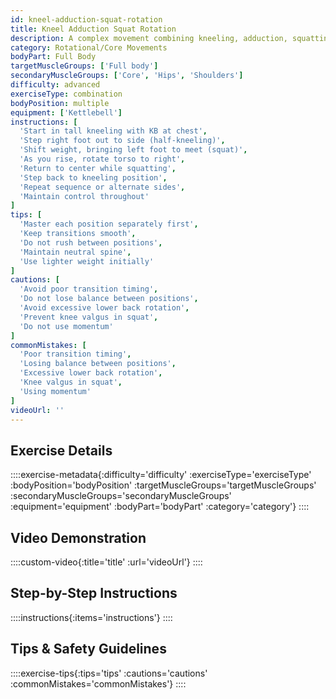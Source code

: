 ```yaml
---
id: kneel-adduction-squat-rotation
title: Kneel Adduction Squat Rotation
description: A complex movement combining kneeling, adduction, squatting, and rotation to challenge multiple movement patterns, developing mobility, stability, and coordination through various positions.
category: Rotational/Core Movements
bodyPart: Full Body
targetMuscleGroups: ['Full body']
secondaryMuscleGroups: ['Core', 'Hips', 'Shoulders']
difficulty: advanced
exerciseType: combination
bodyPosition: multiple
equipment: ['Kettlebell']
instructions: [
  'Start in tall kneeling with KB at chest',
  'Step right foot out to side (half-kneeling)',
  'Shift weight, bringing left foot to meet (squat)',
  'As you rise, rotate torso to right',
  'Return to center while squatting',
  'Step back to kneeling position',
  'Repeat sequence or alternate sides',
  'Maintain control throughout'
]
tips: [
  'Master each position separately first',
  'Keep transitions smooth',
  'Do not rush between positions',
  'Maintain neutral spine',
  'Use lighter weight initially'
]
cautions: [
  'Avoid poor transition timing',
  'Do not lose balance between positions',
  'Avoid excessive lower back rotation',
  'Prevent knee valgus in squat',
  'Do not use momentum'
]
commonMistakes: [
  'Poor transition timing',
  'Losing balance between positions',
  'Excessive lower back rotation',
  'Knee valgus in squat',
  'Using momentum'
]
videoUrl: ''
---
```


## Exercise Details

::::exercise-metadata{:difficulty='difficulty' :exerciseType='exerciseType' :bodyPosition='bodyPosition' :targetMuscleGroups='targetMuscleGroups' :secondaryMuscleGroups='secondaryMuscleGroups' :equipment='equipment' :bodyPart='bodyPart' :category='category'}
::::

## Video Demonstration

::::custom-video{:title='title' :url='videoUrl'}
::::

## Step-by-Step Instructions

::::instructions{:items='instructions'}
::::

## Tips & Safety Guidelines

::::exercise-tips{:tips='tips' :cautions='cautions' :commonMistakes='commonMistakes'}
::::

